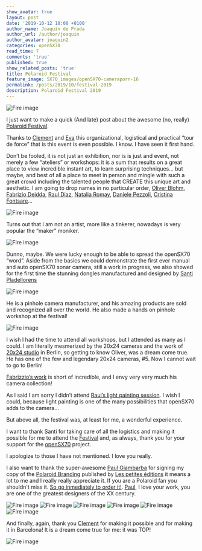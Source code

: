 ```yaml
---
show_avatar: true
layout: post
date: '2019-10-12 10:00 +0100'
author_name: Joaquín de Prada
author_url: /author/joaquin
author_avatar: joaquin2
categories: openSX70
read_time: 7
comments: 'true'
published: true
show_related_posts: 'true'
title: Polaroid Festival
feature_image: SX70_images/openSX70-cameraporn-16
permalink: /posts/2019/10/festival-2019
description: Polaroid Festival 2019
---
```

![Fire image]({{site.url}}/{{site.baseurl}}img/2019/10/2019-10-12-Polaroid-festival-10.jpg)

I just want to make a quick (And late) post about the awesome (no, really) [Polaroid Festival](https://polaroidfestival.com/polaroid-festival).

Thanks to [Clement](https://clementgrosjean.fr/) and [Eva](https://www.instagram.com/la.duermevela/) this organizational, logistical and practical “tour de force” that is this event is even possible. I know. I have seen it first hand.

Don’t be fooled, it is not just an exhibition, nor is is just and event, not merely a few “ateliers” or workshops: it is a sum that results on a great place to view incredible instant art, to learn surprising techniques... but maybe, and best of all a place to meet in person and mingle with such a great crowd including the talented people that CREATE this unique art and aesthetic.
I am going to drop names in no particular order, [Oliver Blohm](https://oliverblohm.com/about), [Fabrizio Deidda](https://fabriziodeidda.weebly.com/), [Raul Diaz](https://www.facebook.com/POLAROIDFESTIVAL/videos/vb.802758189818831/446975152827669/?type=2&theater), [Natalia Romay](http://www.nataliaromay.com/), [Daniele Pezzoli](http://www.polaroidartitaly.eu/), [Cristina Fontsare](https://www.cristinafontsare.com/)...

![Fire image]({{site.url}}/{{site.baseurl}}img/2019/10/2019-10-12-Polaroid-festival-11.jpg)

Turns out that I am not an artist, more like a tinkerer, nowadays is very popular the “maker” moniker. 

![Fire image]({{site.url}}/{{site.baseurl}}img/2019/10/2019-10-12-Polaroid-festival-05.jpg)

Dunno, maybe. We were lucky enough to be able to spread the openSX70 “word”. Aside from the basics we could demonstrate the first ever manual and auto openSX70 sonar camera, still a work in progress, we also showed for the first time the stunning dongles manufactured and designed by [Santi Pladellorens](https://analogueworks.wixsite.com/analogueworks)

![Fire image]({{site.url}}/{{site.baseurl}}img/2019/10/2019-10-12-Polaroid-festival-08.jpg)

He is a pinhole camera manufacturer, and his amazing products are sold and recognized all over the world. He also made a hands on pinhole workshop at the festival!

![Fire image]({{site.url}}/{{site.baseurl}}img/2019/10/2019-10-12-Polaroid-festival-12.jpg)

I wish I had the time to attend all workshops, but I attended as many as I could. 
I am literally mesmerized by the 20x24 cameras and the work of [20x24 studio](https://20x24-studio-berlin.com/start-eng) in Berlin, so getting to know Oliver, was a dream come true. He has one of the few and legendary 20x24 cameras, #5. Now I cannot wait to go to Berlin!

[Fabrizzio’s work](https://www.facebook.com/pg/fabriziodeidda6/about/?ref=page_internal) is short of incredible, and I envy very very much his camera collection!

As I said I am sorry I didn’t attend [Raul’s light painting session](https://www.facebook.com/POLAROIDFESTIVAL/videos/vb.802758189818831/446975152827669/?type=2&theater). I wish I could, because light painting is one of the many possibilities that openSX70 adds to the camera...

But above all, the festival was, at least for me, a wonderful experience.

I want to thank Santi for taking care of all the logistics and making it possible for me to attend the [Festival](https://m.facebook.com/POLAROIDFESTIVAL/) and, as always, thank you for your support for the [openSX70](https://opensx70.com/) project.

I apologize to those I have not mentioned. I love you really.

I also want to thank the super-awesome [Paul Giambarba](https://giam.typepad.com/) for signing my copy of the [Polaroid Branding](https://www.supashop.fr/petites-editions/produit.php?p=24) published by [Les petites éditions](https://www.supashop.fr/petites-editions/) it means  a lot to me and I really really appreciate it. If you are a Polaroid fan you shouldn't miss it. [So go inmediately to order it!](https://www.supashop.fr/petites-editions/produit.php?p=24). [Paul](https://en.wikipedia.org/wiki/Paul_Giambarba), I love your work, you are one of the greatest designers of the XX century.

![Fire image]({{site.url}}/{{site.baseurl}}img/2019/10/2019-10-12-Polaroid-festival-07.jpg)
![Fire image]({{site.url}}/{{site.baseurl}}img/2019/10/2019-10-12-Polaroid-festival-06.jpg)
![Fire image]({{site.url}}/{{site.baseurl}}img/2019/10/2019-10-12-Polaroid-festival-04.jpg)
![Fire image]({{site.url}}/{{site.baseurl}}img/2019/10/2019-10-12-Polaroid-festival-03.jpg)
![Fire image]({{site.url}}/{{site.baseurl}}img/2019/10/2019-10-12-Polaroid-festival-02.jpg)
![Fire image]({{site.url}}/{{site.baseurl}}img/2019/10/2019-10-12-Polaroid-festival-01.jpg)

And finally, again, thank you [Clement](https://clementgrosjean.fr/) for making it possible and for making it in Barcelona! It is a dream come true for me: it was TOP!

![Fire image]({{site.url}}/{{site.baseurl}}img/2019/10/2019-10-12-Polaroid-festival-09.jpg)





